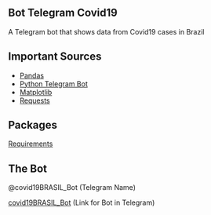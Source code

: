 ## Bot Telegram Covid19
A Telegram bot that shows data from Covid19 cases in Brazil

## Important Sources
- <a href="https://pandas.pydata.org/pandas-docs/stable/">Pandas</a>
- <a href="https://python-telegram-bot.readthedocs.io/en/stable/telegram.ext.html">Python Telegram Bot</a>
- <a href="https://matplotlib.org/3.2.1/api/_as_gen/matplotlib.pyplot.html">Matplotlib</a>
- <a href="https://requests.readthedocs.io/en/master/">Requests</a>

## Packages
<a href="https://github.com/jcpsantos/bot_telegram_covid/blob/master/requirements.txt">Requirements</a>

## The Bot
@covid19BRASIL_Bot (Telegram Name)

<a href="t.me/covid19BRASIL_Bot">covid19BRASIL_Bot</a> (Link for Bot in Telegram)
